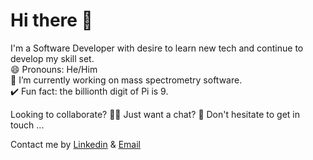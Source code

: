 # Hi there 👋
  I'm a Software Developer with desire to learn new tech and continue to develop my skill set. \
  😄 Pronouns: He/Him \
  🧪 I’m currently working on mass spectrometry software. \
  ✔️ Fun fact: the billionth digit of Pi is 9.
  
  
  Looking to collaborate? 👯‍♂️ Just want a chat? 💬 Don't hesitate to get in touch ...
  
   Contact me by [Linkedin](https://www.linkedin.com/in/matthew-taylor-rittech-ambcs-7a074b148/) & [Email](mailto:matthewtaylor98.mt@gmail.com)
